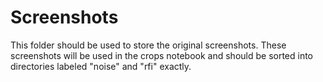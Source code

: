 # Screenshots
This folder should be used to store the original screenshots. These screenshots will be used in the crops notebook and should be sorted into directories labeled "noise" and "rfi" exactly.
